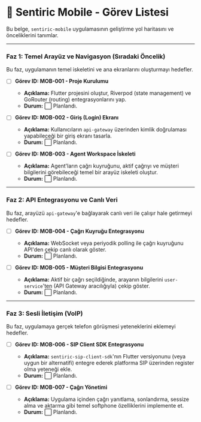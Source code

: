 # 📱 Sentiric Mobile - Görev Listesi

Bu belge, `sentiric-mobile` uygulamasının geliştirme yol haritasını ve önceliklerini tanımlar.

---

### Faz 1: Temel Arayüz ve Navigasyon (Sıradaki Öncelik)

Bu faz, uygulamanın temel iskeletini ve ana ekranlarını oluşturmayı hedefler.

-   [ ] **Görev ID: MOB-001 - Proje Kurulumu**
    -   **Açıklama:** Flutter projesini oluştur, Riverpod (state management) ve GoRouter (routing) entegrasyonlarını yap.
    -   **Durum:** ⬜ Planlandı.

-   [ ] **Görev ID: MOB-002 - Giriş (Login) Ekranı**
    -   **Açıklama:** Kullanıcıların `api-gateway` üzerinden kimlik doğrulaması yapabileceği bir giriş ekranı tasarla.
    -   **Durum:** ⬜ Planlandı.

-   [ ] **Görev ID: MOB-003 - Agent Workspace İskeleti**
    -   **Açıklama:** Agent'ların çağrı kuyruğunu, aktif çağrıyı ve müşteri bilgilerini görebileceği temel bir arayüz iskeleti oluştur.
    -   **Durum:** ⬜ Planlandı.

---

### Faz 2: API Entegrasyonu ve Canlı Veri

Bu faz, arayüzü `api-gateway`'e bağlayarak canlı veri ile çalışır hale getirmeyi hedefler.

-   [ ] **Görev ID: MOB-004 - Çağrı Kuyruğu Entegrasyonu**
    -   **Açıklama:** WebSocket veya periyodik polling ile çağrı kuyruğunu API'den çekip canlı olarak göster.
    -   **Durum:** ⬜ Planlandı.

-   [ ] **Görev ID: MOB-005 - Müşteri Bilgisi Entegrasyonu**
    -   **Açıklama:** Aktif bir çağrı seçildiğinde, arayanın bilgilerini `user-service`'ten (API Gateway aracılığıyla) çekip göster.
    -   **Durum:** ⬜ Planlandı.

---

### Faz 3: Sesli İletişim (VoIP)

Bu faz, uygulamaya gerçek telefon görüşmesi yeteneklerini eklemeyi hedefler.

-   [ ] **Görev ID: MOB-006 - SIP Client SDK Entegrasyonu**
    -   **Açıklama:** `sentiric-sip-client-sdk`'nın Flutter versiyonunu (veya uygun bir alternatifi) entegre ederek platforma SIP üzerinden register olma yeteneği ekle.
    -   **Durum:** ⬜ Planlandı.

-   [ ] **Görev ID: MOB-007 - Çağrı Yönetimi**
    -   **Açıklama:** Uygulama içinden çağrı yanıtlama, sonlandırma, sessize alma ve aktarma gibi temel softphone özelliklerini implemente et.
    -   **Durum:** ⬜ Planlandı.